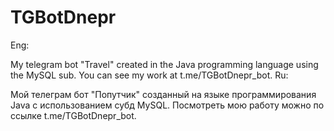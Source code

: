 # TGBotDnepr

Eng:

My telegram bot "Travel" created in the Java programming language using the MySQL sub. You can see my work at t.me/TGBotDnepr_bot.
Ru:

Мой телеграм бот "Попутчик" созданный на языке программирования Java с использованием субд MySQL. Посмотреть мою работу можно по ссылке t.me/TGBotDnepr_bot.
